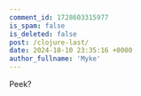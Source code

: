 ```yaml
---
comment_id: 1728603315977
is_spam: false
is_deleted: false
post: /clojure-last/
date: 2024-10-10 23:35:16 +0000
author_fullname: 'Myke'
---
```


Peek?

